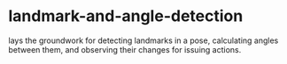 # landmark-and-angle-detection
lays the groundwork for detecting landmarks in a pose, calculating angles between them, and observing their changes for issuing actions.
